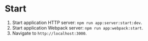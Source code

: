# Start

1. Start application HTTP server: `npm run app:server:start:dev`.
2. Start application Webpack server: `npm run app:webpack:start`.
3. Navigate to `http://localhost:3000`.
